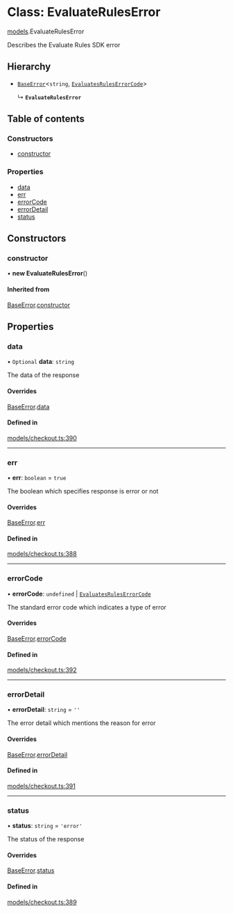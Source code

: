 # Class: EvaluateRulesError

[models](../wiki/models).EvaluateRulesError

Describes the Evaluate Rules SDK error

## Hierarchy

- [`BaseError`](../wiki/models.BaseError)<`string`, [`EvaluatesRulesErrorCode`](../wiki/models.EvaluatesRulesErrorCode)\>

  ↳ **`EvaluateRulesError`**

## Table of contents

### Constructors

- [constructor](../wiki/models.EvaluateRulesError#constructor)

### Properties

- [data](../wiki/models.EvaluateRulesError#data)
- [err](../wiki/models.EvaluateRulesError#err)
- [errorCode](../wiki/models.EvaluateRulesError#errorcode)
- [errorDetail](../wiki/models.EvaluateRulesError#errordetail)
- [status](../wiki/models.EvaluateRulesError#status)

## Constructors

### constructor

• **new EvaluateRulesError**()

#### Inherited from

[BaseError](../wiki/models.BaseError).[constructor](../wiki/models.BaseError#constructor)

## Properties

### data

• `Optional` **data**: `string`

The data of the response

#### Overrides

[BaseError](../wiki/models.BaseError).[data](../wiki/models.BaseError#data)

#### Defined in

[models/checkout.ts:390](https://gitlab.com/baliganikhil/blackmirror-sdk/-/blob/349365c/src/models/checkout.ts#L390)

___

### err

• **err**: `boolean` = `true`

The boolean which specifies response is error or not

#### Overrides

[BaseError](../wiki/models.BaseError).[err](../wiki/models.BaseError#err)

#### Defined in

[models/checkout.ts:388](https://gitlab.com/baliganikhil/blackmirror-sdk/-/blob/349365c/src/models/checkout.ts#L388)

___

### errorCode

• **errorCode**: `undefined` \| [`EvaluatesRulesErrorCode`](../wiki/models.EvaluatesRulesErrorCode)

The standard error code which indicates a type of error

#### Overrides

[BaseError](../wiki/models.BaseError).[errorCode](../wiki/models.BaseError#errorcode)

#### Defined in

[models/checkout.ts:392](https://gitlab.com/baliganikhil/blackmirror-sdk/-/blob/349365c/src/models/checkout.ts#L392)

___

### errorDetail

• **errorDetail**: `string` = `''`

The error detail which mentions the reason for error

#### Overrides

[BaseError](../wiki/models.BaseError).[errorDetail](../wiki/models.BaseError#errordetail)

#### Defined in

[models/checkout.ts:391](https://gitlab.com/baliganikhil/blackmirror-sdk/-/blob/349365c/src/models/checkout.ts#L391)

___

### status

• **status**: `string` = `'error'`

The status of the response

#### Overrides

[BaseError](../wiki/models.BaseError).[status](../wiki/models.BaseError#status)

#### Defined in

[models/checkout.ts:389](https://gitlab.com/baliganikhil/blackmirror-sdk/-/blob/349365c/src/models/checkout.ts#L389)
